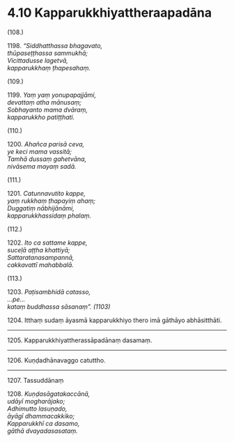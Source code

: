 # 4.10 Kapparukkhiyattheraapadāna

(108.)

1198\. _“Siddhatthassa bhagavato,_  
_thūpaseṭṭhassa sammukhā;_  
_Vicittadusse lagetvā,_  
_kapparukkhaṃ ṭhapesahaṃ._  

(109.)

1199\. _Yaṃ yaṃ yonupapajjāmi,_  
_devattaṃ atha mānusaṃ;_  
_Sobhayanto mama dvāraṃ,_  
_kapparukkho patiṭṭhati._  

(110.)

1200\. _Ahañca parisā ceva,_  
_ye keci mama vassitā;_  
_Tamhā dussaṃ gahetvāna,_  
_nivāsema mayaṃ sadā._  

(111.)

1201\. _Catunnavutito kappe,_  
_yaṃ rukkhaṃ ṭhapayiṃ ahaṃ;_  
_Duggatiṃ nābhijānāmi,_  
_kapparukkhassidaṃ phalaṃ._  

(112.)

1202\. _Ito ca sattame kappe,_  
_suceḷā aṭṭha khattiyā;_  
_Sattaratanasampannā,_  
_cakkavattī mahabbalā._  

(113.)

1203\. _Paṭisambhidā catasso,_  
_…pe…_  
_kataṃ buddhassa sāsanaṃ”. (1103)_  

1204\. Itthaṃ sudaṃ āyasmā kapparukkhiyo thero imā gāthāyo abhāsitthāti.

---

1205\. Kapparukkhiyattherassāpadānaṃ dasamaṃ.

---

1206\. Kuṇḍadhānavaggo catuttho.

---

1207\. Tassuddānaṃ

1208\. _Kuṇḍasāgatakaccānā,_  
_udāyī mogharājako;_  
_Adhimutto lasuṇado,_  
_āyāgī dhammacakkiko;_  
_Kapparukkhī ca dasamo,_  
_gāthā dvayadasasataṃ._
